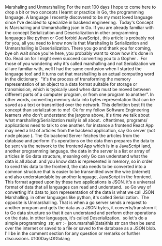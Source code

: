 Marshaling and Unmarshalling
For the next 100 days I hope to come here to drop a bit or two concepts I learnt or practice in Go, the programming language. A language I recently discovered to be my most loved language since I've decided to specialize in backend engineering. 
Today's Concept is Marshaling and Unmarshalling json in Go. If you are already familiar with the concept Serialization and Deserialization in other programming languages like python or God forbid JavaScript , this article is probably not for you, all you need to know now is that Marshaling is Serialization and Unmarshalling is Deserialization. There you go and thank you for coming, bye 
oh wait since you're here, you probably want to know how it's done in Go. Read on for I might even succeed converting you to a Gopher . 
For those of you wondering why it's called marshalling and not Serialization we all are familiar with, well I had the same confusion when I started the language too! and it turns out that marshalling is an actual computing word in the dictionary:  "it's the process of transforming the memory representation of an object to a data format suitable for storage or transmission, which is typically used when data must be moved between different parts of a computer program, or from one program to another". In other words, converting memory data into bytes representation that can be saved as a text or transmitted over the network. This definition best fit the concept than serialization to me! 
Ok for my fellow Software Engineering learners who don't understand the jargons above, it's time we talk about what marshalling/Serialization really is all about. 
oftentimes, programs/ applications need to talk to one another. for instance a frontend React App may need a list of articles from the backend application, say Go server (not node please ). The Go backend Server fetches the articles from the database and perform it's operations on the data then prepares the data to be sent via the network to the frontend App which is in a JavaScript land, another programming language. the data in the server is a list or array of articles in Go data structure, meaning only Go can understand what the data is all about. and you know data is represented in memory, so in order to send this data to the frontend, the data needs to be converted into a common structure that is easier to be transmitted over the wire (internet) and also understandable by another language, JavaScript in the frontend. This format agreed upon by these two applications is JSON. it's a universal format of data that all languages can read and understand. 
so Go way of converting it's data to json representation of the data is what we call JSON Marshalling. in other languages like python, it's called Serialization. 
The opposite is Unmarshalling. That is when a go server sends a request to another program and gets the data as a JSON bytes, it converts/transform it to Go data structure so that it can understand and perform other operations on the data. in other languages, it's called Deserialization. 
so let's do a simple programming 
str, err := json.marshall(data)this str can then be send over the internet or saved to a file or saved to the database as a JSON blob. 
I'll be in the comment section for any question or remarks or further discussions.
#100DaysOfGolang
